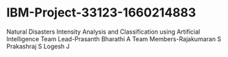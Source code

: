 # IBM-Project-33123-1660214883
Natural Disasters Intensity Analysis and Classification using Artificial Intelligence
Team Lead-Prasanth Bharathi A
Team Members-Rajakumaran S
             Prakashraj S
             Logesh J
